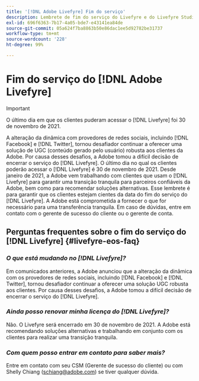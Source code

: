 ```yaml
---
title: '[!DNL Adobe Livefyre] Fim do serviço'
description: Lembrete de fim do serviço do Livefyre e do Livefyre Studio.
exl-id: 696f6363-7b17-4a05-bde7-e43141ea84de
source-git-commit: 05a624f7ba8863b50e86dac1ee5d92782be31737
workflow-type: tm+mt
source-wordcount: '228'
ht-degree: 99%

---
```


# Fim do serviço do [!DNL Adobe Livefyre]

>[!IMPORTANT]
>
>O último dia em que os clientes puderam acessar o [!DNL Livefyre] foi 30 de novembro de 2021.

A alteração da dinâmica com provedores de redes sociais, incluindo [!DNL Facebook] e [!DNL Twitter], tornou desafiador continuar a oferecer uma solução de UGC (conteúdo gerado pelo usuário) robusta aos clientes da Adobe. Por causa desses desafios, a Adobe tomou a difícil decisão de encerrar o serviço do [!DNL Livefyre]. O último dia no qual os clientes poderão acessar o [!DNL Livefyre] é 30 de novembro de 2021. Desde janeiro de 2021, a Adobe vem trabalhando com clientes que usam o [!DNL Livefyre] para garantir uma transição tranquila para parceiros confiáveis da Adobe, bem como para recomendar soluções alternativas. Esse lembrete é para garantir que os clientes estejam cientes da data do fim do serviço do [!DNL Livefyre]. A Adobe está comprometida a fornecer o que for necessário para uma transferência tranquila. Em caso de dúvidas, entre em contato com o gerente de sucesso do cliente ou o gerente de conta.

## Perguntas frequentes sobre o fim do serviço do [!DNL Livefyre] {#livefyre-eos-faq}

### **_O que está mudando no [!DNL Livefyre]?_**

Em comunicados anteriores, a Adobe anunciou que a alteração da dinâmica com os provedores de redes sociais, incluindo [!DNL Facebook] e [!DNL Twitter], tornou desafiador continuar a oferecer uma solução UGC robusta aos clientes. Por causa desses desafios, a Adobe tomou a difícil decisão de encerrar o serviço do [!DNL Livefyre].

### **_Ainda posso renovar minha licença do [!DNL Livefyre]?_**

Não. O Livefyre será encerrado em 30 de novembro de 2021. A Adobe está recomendando soluções alternativas e trabalhando em conjunto com os clientes para realizar uma transição tranquila.

### **_Com quem posso entrar em contato para saber mais?_**

Entre em contato com seu CSM (Gerente de sucesso do cliente) ou com Shelly Chiang (schiang@adobe.com) se tiver qualquer dúvida.
